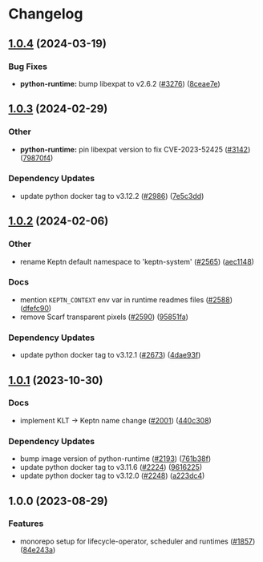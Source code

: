 # Changelog

## [1.0.4](https://github.com/keptn/lifecycle-toolkit/compare/python-runtime-v1.0.3...python-runtime-v1.0.4) (2024-03-19)


### Bug Fixes

* **python-runtime:** bump libexpat to v2.6.2 ([#3276](https://github.com/keptn/lifecycle-toolkit/issues/3276)) ([8ceae7e](https://github.com/keptn/lifecycle-toolkit/commit/8ceae7ef11443aea87d8c87e5643a987d3479f32))

## [1.0.3](https://github.com/keptn/lifecycle-toolkit/compare/python-runtime-v1.0.2...python-runtime-v1.0.3) (2024-02-29)


### Other

* **python-runtime:** pin libexpat version to fix CVE-2023-52425 ([#3142](https://github.com/keptn/lifecycle-toolkit/issues/3142)) ([79870f4](https://github.com/keptn/lifecycle-toolkit/commit/79870f459fc9da854c3f8ad6152768b3ab5ead46))


### Dependency Updates

* update python docker tag to v3.12.2 ([#2986](https://github.com/keptn/lifecycle-toolkit/issues/2986)) ([7e5c3dd](https://github.com/keptn/lifecycle-toolkit/commit/7e5c3dd0b6d65397c4184cecb1a88f0baaf5b5ab))

## [1.0.2](https://github.com/keptn/lifecycle-toolkit/compare/python-runtime-v1.0.1...python-runtime-v1.0.2) (2024-02-06)


### Other

* rename Keptn default namespace to 'keptn-system' ([#2565](https://github.com/keptn/lifecycle-toolkit/issues/2565)) ([aec1148](https://github.com/keptn/lifecycle-toolkit/commit/aec11489451ab1b0bcd69a6b90b0d45f69c5df7c))


### Docs

* mention `KEPTN_CONTEXT` env var in runtime readmes files ([#2588](https://github.com/keptn/lifecycle-toolkit/issues/2588)) ([dfefc90](https://github.com/keptn/lifecycle-toolkit/commit/dfefc90e9e5075ef130e3962b1ded983b2b213f4))
* remove Scarf transparent pixels ([#2590](https://github.com/keptn/lifecycle-toolkit/issues/2590)) ([95851fa](https://github.com/keptn/lifecycle-toolkit/commit/95851fa52cb3a6565a4b52ae0e8b00dcc9861a3b))


### Dependency Updates

* update python docker tag to v3.12.1 ([#2673](https://github.com/keptn/lifecycle-toolkit/issues/2673)) ([4dae93f](https://github.com/keptn/lifecycle-toolkit/commit/4dae93f48c0dfb391a7628c05bbe97404cc6a9da))

## [1.0.1](https://github.com/keptn/lifecycle-toolkit/compare/python-runtime-v1.0.0...python-runtime-v1.0.1) (2023-10-30)


### Docs

* implement KLT -&gt; Keptn name change ([#2001](https://github.com/keptn/lifecycle-toolkit/issues/2001)) ([440c308](https://github.com/keptn/lifecycle-toolkit/commit/440c3082e5400f89d791724651984ba2bc0a4724))


### Dependency Updates

* bump image version of python-runtime ([#2193](https://github.com/keptn/lifecycle-toolkit/issues/2193)) ([761b38f](https://github.com/keptn/lifecycle-toolkit/commit/761b38f35d7fa7cab5b67c79595ccac1d1534ad3))
* update python docker tag to v3.11.6 ([#2224](https://github.com/keptn/lifecycle-toolkit/issues/2224)) ([9616225](https://github.com/keptn/lifecycle-toolkit/commit/96162256d59fd62f94d239a8d31cd36c9d316b51))
* update python docker tag to v3.12.0 ([#2248](https://github.com/keptn/lifecycle-toolkit/issues/2248)) ([a223dc4](https://github.com/keptn/lifecycle-toolkit/commit/a223dc4c4b4de43e8f0ae469e831b1b44ded37c1))

## 1.0.0 (2023-08-29)


### Features

* monorepo setup for lifecycle-operator, scheduler and runtimes ([#1857](https://github.com/keptn/lifecycle-toolkit/issues/1857)) ([84e243a](https://github.com/keptn/lifecycle-toolkit/commit/84e243a213ffba86eddd51ccc4bf4dbd61140069))
